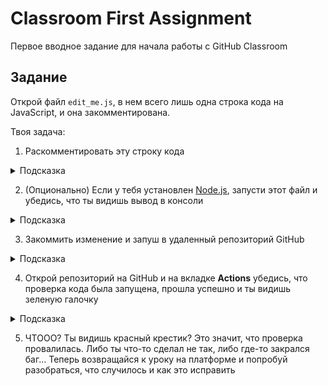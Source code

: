 # Classroom First Assignment

Первое вводное задание для начала работы с GitHub Classroom

## Задание

Открой файл `edit_me.js`, в нем всего лишь одна строка кода на JavaScript, и она закомментирована.

Твоя задача:

1. Раскомментировать эту строку кода

<details>

  <summary>Подсказка</summary>
  В JavaScript однострочные комментарии начинаются с двойного слэша //, вам достаточно удалить двойной слэш в начале строки.

</details>

2. (Опционально) Если у тебя установлен [Node.js](https://nodejs.org/en/download/current), запусти этот файл и убедись, что ты видишь вывод в консоли

<details>

  <summary>Подсказка</summary>
  Запуск скрипта в Node.js осуществляется командой в терминале

  ```bash
    node edit_me.js
  ```

</details>

3. Закоммить изменение и запуш в удаленный репозиторий GitHub

<details>
  <summary>Подсказка</summary>

  ```bash
    git add .
    git commit -m "Uncomment code"
    git push
  ```

</details>

4. Открой репозиторий на GitHub и на вкладке **Actions** убедись, что проверка кода была запущена, прошла успешно и ты видишь зеленую галочку

<details>
  <summary>Подсказка</summary>

  Один из способов узнать адрес удаленного репозитория это выполнить команду

  ```bash
    git config --get remote.origin.url
  ```

</details>

5. ЧТООО? Ты видишь красный крестик? Это значит, что проверка провалилась. Либо ты что-то сделал не так, либо где-то закрался баг... Теперь возвращайся к уроку на платформе и попробуй разобраться, что случилось и как это исправить
